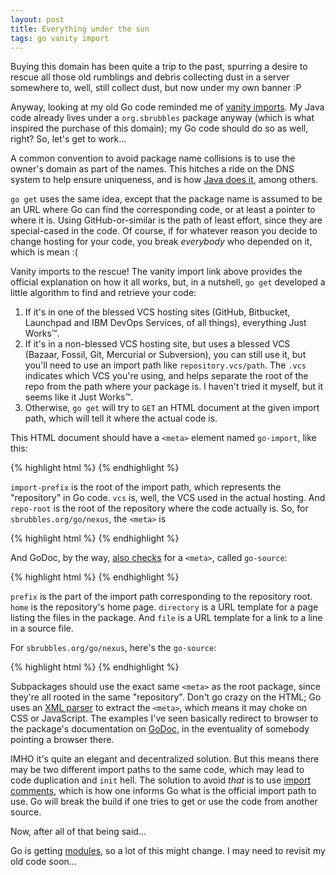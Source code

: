 ```yaml
---
layout: post
title: Everything under the sun
tags: go vanity import
---
```


Buying this domain has been quite a trip to the past, spurring a desire to rescue all those old rumblings and debris collecting dust in a server somewhere to, well, still collect dust, but now under my own banner :P 

Anyway, looking at my old Go code reminded me of [vanity imports](https://golang.org/cmd/go/#hdr-Remote_import_paths). My Java code already lives under a `org.sbrubbles` package anyway (which is what inspired the purchase of this domain); my Go code should do so as well, right? So, let's get to work...

A common convention to avoid package name collisions is to use the owner's domain as part of the names. This hitches a ride on the DNS system to help ensure uniqueness, and is how [Java does it](https://docs.oracle.com/javase/tutorial/java/package/namingpkgs.html), among others. 

`go get` uses the same idea, except that the package name is assumed to be an URL where Go can find the corresponding code, or at least a pointer to where it is. Using GitHub-or-similar is the path of least effort, since they are special-cased in the code. Of course, if for whatever reason you decide to change hosting for your code, you break *everybody* who depended on it, which is mean :( 

Vanity imports to the rescue! The vanity import link above provides the official explanation on how it all works, but, in a nutshell, `go get` developed a little algorithm to find and retrieve your code:
1. If it's in one of the blessed VCS hosting sites (GitHub, Bitbucket, Launchpad and IBM DevOps Services, of all things), everything Just Works&trade;. 
2. If it's in a non-blessed VCS hosting site, but uses a blessed VCS (Bazaar, Fossil, Git, Mercurial or Subversion), you can still use it, but you'll need to use an import path like `repository.vcs/path`. The `.vcs` indicates which VCS you're using, and helps separate the root of the repo from the path where your package is. I haven't tried it myself, but it seems like it Just Works&trade;.
3. Otherwise, `go get` will try to `GET` an HTML document at the given import path, which will tell it where the actual code is. 

This HTML document should have a `<meta>` element named `go-import`, like this: 

{% highlight html %}
<meta name="go-import" content="import-prefix vcs repo-root">
{% endhighlight %} 

`import-prefix` is the root of the import path, which represents the "repository" in Go code. `vcs` is, well, the VCS used in the actual hosting. And `repo-root` is the root of the repository where the code actually is. So, for `sbrubbles.org/go/nexus`, the `<meta>` is 

{% highlight html %}
<meta name="go-import" content="sbrubbles.org/go/nexus git https://github.com/hanjos/nexus">
{% endhighlight %} 

And GoDoc, by the way, [also checks](https://github.com/golang/gddo/wiki/Source-Code-Links) for a `<meta>`, called `go-source`:

{% highlight html %}
<meta name="go-source" content="prefix home directory file">
{% endhighlight %}

`prefix` is the part of the import path corresponding to the repository root. `home` is the repository's home page. `directory` is a URL template for a page listing the files in the package. And `file` is a URL template for a link to a line in a source file.

For `sbrubbles.org/go/nexus`, here's the `go-source`:

{% highlight html %}
<meta name="go-source" content="sbrubbles.org/go/nexus https://github.com/hanjos/nexus/ https://github.com/hanjos/nexus/tree/master{/dir} https://github.com/hanjos/nexus/blob/master{/dir}/{file}#L{line}">
{% endhighlight %}

Subpackages should use the exact same `<meta>` as the root package, since they're all rooted in the same "repository". Don't go crazy on the HTML; Go uses an [XML parser](https://github.com/golang/go/blob/1102616/src/cmd/go/internal/get/discovery.go#L32) to extract the `<meta>`, which means it may choke on CSS or JavaScript. The examples I've seen basically redirect to browser to the package's documentation on [GoDoc](https://godoc.org/), in the eventuality of somebody pointing a browser there.

IMHO it's quite an elegant and decentralized solution. But this means there may be two different import paths to the same code, which may lead to code duplication and `init` hell. The solution to avoid *that* is to use [import comments](https://golang.org/cmd/go/#hdr-Import_path_checking), which is how one informs Go what is the official import path to use. Go will break the build if one tries to get or use the code from another source.

Now, after all of that being said... 

Go is getting [modules](https://blog.golang.org/modules2019), so a lot of this might change. I may need to revisit my old code soon...